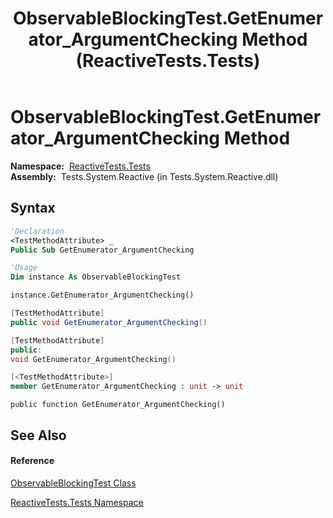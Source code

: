 ﻿---
title: ObservableBlockingTest.GetEnumerator_ArgumentChecking Method  (ReactiveTests.Tests)
TOCTitle: GetEnumerator_ArgumentChecking Method
ms:assetid: M:ReactiveTests.Tests.ObservableBlockingTest.GetEnumerator_ArgumentChecking
ms:mtpsurl: https://msdn.microsoft.com/en-us/library/reactivetests.tests.observableblockingtest.getenumerator_argumentchecking(v=VS.103)
ms:contentKeyID: 36619352
ms.date: 06/28/2011
mtps_version: v=VS.103
f1_keywords:
- ReactiveTests.Tests.ObservableBlockingTest.GetEnumerator_ArgumentChecking
dev_langs:
- CSharp
- JScript
- VB
- FSharp
- c++
---

# ObservableBlockingTest.GetEnumerator\_ArgumentChecking Method

**Namespace:**  [ReactiveTests.Tests](hh289046\(v=vs.103\).md)  
**Assembly:**  Tests.System.Reactive (in Tests.System.Reactive.dll)

## Syntax

``` vb
'Declaration
<TestMethodAttribute> _
Public Sub GetEnumerator_ArgumentChecking
```

``` vb
'Usage
Dim instance As ObservableBlockingTest

instance.GetEnumerator_ArgumentChecking()
```

``` csharp
[TestMethodAttribute]
public void GetEnumerator_ArgumentChecking()
```

``` c++
[TestMethodAttribute]
public:
void GetEnumerator_ArgumentChecking()
```

``` fsharp
[<TestMethodAttribute>]
member GetEnumerator_ArgumentChecking : unit -> unit 
```

``` jscript
public function GetEnumerator_ArgumentChecking()
```

## See Also

#### Reference

[ObservableBlockingTest Class](hh315164\(v=vs.103\).md)

[ReactiveTests.Tests Namespace](hh289046\(v=vs.103\).md)

